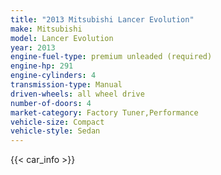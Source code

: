```yaml
---
title: "2013 Mitsubishi Lancer Evolution"
make: Mitsubishi
model: Lancer Evolution
year: 2013
engine-fuel-type: premium unleaded (required)
engine-hp: 291
engine-cylinders: 4
transmission-type: Manual
driven-wheels: all wheel drive
number-of-doors: 4
market-category: Factory Tuner,Performance
vehicle-size: Compact
vehicle-style: Sedan
---
```


{{< car_info >}}
